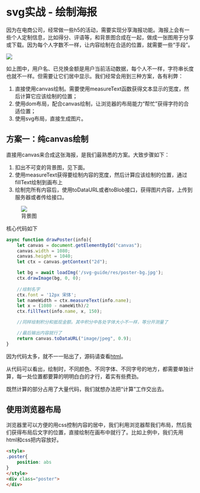 # svg实战 - 绘制海报
因为在电商公司，经常做一些h5的活动，需要实现分享海报功能。海报上会有一些个人定制信息，比如得分、评语等，和背景图合成在一起，做成一张图用于分享或下载。因为每个人字数不一样，让内容绘制在合适的位置，就需要一些“手段”。

<img src="https://inagora.github.io/svg-guide/res/poster.jpg" style="max-width:320px">

如上图中，用户名、已兑换金额是用户当前活动数据，每个人不一样，字符串长度也就不一样。但需要让它们居中显示。我们经常会用到三种方案，各有利弊：
1. 直接使用canvas绘制。需要使用measureText函数获得文本显示的宽度，然后计算它应该绘制的位置；
2. 使用dom布局，配合canvas绘制，让浏览器的布局能力“帮忙”获得字符的合适位置；
3. 使用svg布局，直接生成图片。

## 方案一：纯canvas绘制
直接用canvas来合成这张海报，是我们最熟悉的方案。大致步骤如下：
1. 扣出不可变的背景图，见下面。
2. 使用measureText获得要绘制内容的宽度，然后计算应该绘制的位置，通过fillText绘制到画布上
3. 绘制完所有内容后，使用toDataURL或者toBlob接口，获得图片内容，上传到服务器或者传给接口。

<figure>
  <img src="https://inagora.github.io/svg-guide/res/poster-bg.jpg" style="max-width:320px">
  <figcaption>背景图</figcaption>
</figure>

核心代码如下
``` javascript
async function drawPoster(info){
	let canvas = document.getElementById("canvas");
	canvas.width = 1080;
	canvas.height = 1040;
	let ctx = canvas.getContext("2d");

	let bg = await loadImg('/svg-guide/res/poster-bg.jpg');
	ctx.drawImage(bg, 0, 0);
	
	//绘制名字
	ctx.font = '12px 宋体';
	let nameWidth = ctx.measureText(info.name);
	let x = (1080 - nameWith)/2
	ctx.fillText(info.name, x, 150);

	//同样绘制积分和抵现金额。其中积分中各处字体大小不一样，等分开测量了

	//最后输出内容就行了
	return canvas.toDataURL("image/jpeg", 0.9);
}
```
因为代码太多，就不一一贴出了，源码请查看[html](html)。

从代码可以看出，绘制时，不同颜色、不同字体、不同字号的地方，都需要单独计算，每一处位置都要算的明明白白的才行，着实有些费劲。

既然计算的部分占用了大量代码，我们就想办法把“计算”工作交出去。

## 使用浏览器布局
浏览器里可以方便的用css控制内容的居中，我们利用浏览器帮我们布局，然后我们获得布局后文字的位置，直接绘制在画布中就行了。比如上例中，我们先用html和css把内容放好。
``` html
<style>
.poster{
	position: abs
}
</style>
<div class="poster">
</div>
```
